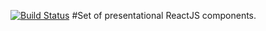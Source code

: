 [![Build Status](https://travis-ci.org/DenisDashkevich/react-eco-ui-kit.svg?branch=master)](https://travis-ci.org/DenisDashkevich/react-eco-ui-kit)
#Set of presentational ReactJS components.
